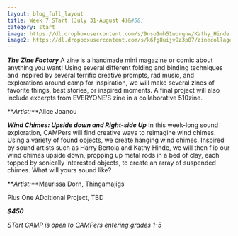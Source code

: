 ```yaml
---
layout: blog_full_layout
title: Week 7 STart (July 31-August 4)&#58; 
category: start
image: https://dl.dropboxusercontent.com/s/9nso1mh51worqnw/Kathy_Hinde.jpg?dl=0
image2: https://dl.dropboxusercontent.com/s/k6fg8uijv9z3p07/zinecollage.jpg?dl=0
---
```


**_The Zine Factory_**
A zine is a handmade mini magazine or comic about anything you want!  Using several different folding and binding techniques and inspired by several terrific creative prompts, rad music, and explorations around  camp for inspiration,  we will make several zines of favorite things, best stories, or  inspired moments. A final project will also include excerpts from EVERYONE’S zine in a collaborative 510zine.   

**_Artist:_**Alice Joanou 


**_Wind Chimes: Upside down and Right-side Up_**
In this week-long sound exploration, CAMPers will find creative ways to reimagine wind chimes. Using a variety of found objects, we create hanging wind chimes. Inspired by sound artists such as Harry Bertoia and Kathy Hinde, we will then flip our wind chimes upside down, propping up metal rods in a bed of clay, each topped by sonically interested objects, to create an array of suspended chimes. What will yours sound like?

**_Artist:_**Maurissa Dorn, Thingamajigs 


Plus One ADditional Project, TBD


**_$450_**

*STart CAMP is open to CAMPers entering grades 1-5*
